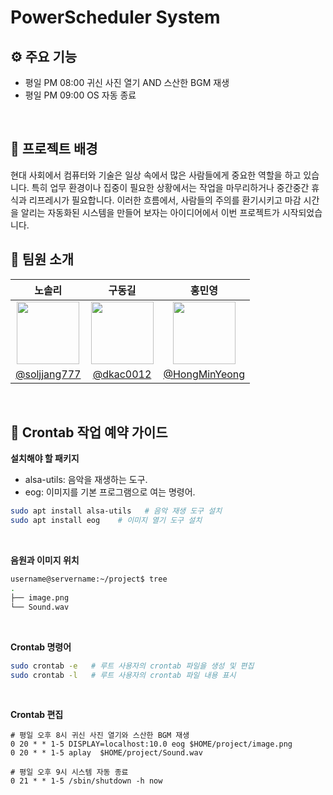 #   PowerScheduler System

## ⚙ 주요 기능
- 평일 PM 08:00 귀신 사진 열기 AND 스산한 BGM 재생
- 평일 PM 09:00 OS 자동 종료
<br/>

## 🧫 프로젝트 배경
 현대 사회에서 컴퓨터와 기술은 일상 속에서 많은 사람들에게 중요한 역할을 하고 있습니다. 특히 업무 환경이나 집중이 필요한 상황에서는 작업을 마무리하거나 중간중간 휴식과 리프레시가 필요합니다. 이러한 흐름에서, 사람들의 주의를 환기시키고 마감 시간을 알리는 자동화된 시스템을 만들어 보자는 아이디어에서 이번 프로젝트가 시작되었습니다.
<br/>

## 👥 팀원 소개

| 노솔리 | 구동길 | 홍민영 |
|:-----------:|:-----------:|:-----------:|
| <img width="100px" src="https://avatars.githubusercontent.com/soljjang777" /> | <img width="100px" src="https://avatars.githubusercontent.com/dkac0012"/> | <img width="100px" src="https://avatars.githubusercontent.com/u/65701100?v=4"/> |
| [@soljjang777](https://github.com/soljjang777) | [@dkac0012](https://github.com/dkac0012) | [@HongMinYeong](https://github.com/HongMinYeong) |
<br/>

## 🔧 Crontab 작업 예약 가이드
**설치해야 할 패키지**  <br/>
 - alsa-utils: 음악을 재생하는 도구.
 - eog: 이미지를 기본 프로그램으로 여는 명령어.
 ```bash
sudo apt install alsa-utils   # 음악 재생 도구 설치
sudo apt install eog    # 이미지 열기 도구 설치
```
<br/>

**음원과 이미지 위치**  
 ```bash
username@servername:~/project$ tree
.
├── image.png
└── Sound.wav
```
<br/>

**Crontab 명령어**
 ```bash
sudo crontab -e   # 루트 사용자의 crontab 파일을 생성 및 편집
sudo crontab -l   # 루트 사용자의 crontab 파일 내용 표시
```
<br/>

**Crontab 편집**
```crontab
# 평일 오후 8시 귀신 사진 열기와 스산한 BGM 재생
0 20 * * 1-5 DISPLAY=localhost:10.0 eog $HOME/project/image.png
0 20 * * 1-5 aplay  $HOME/project/Sound.wav

# 평일 오후 9시 시스템 자동 종료
0 21 * * 1-5 /sbin/shutdown -h now
```


